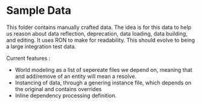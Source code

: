 # Sample Data

This folder contains manually crafted data. The idea is for this data to help us reason about data reflection, deprecation, data loading, data building, and editing. It uses RON to make for readability. This should evolve to being a large integration test data.

Current features :
* World modeling as a list of sepereate files we depend on, meaning that and add/remove of an entity will mean a resolve.
* Instancing of data, through a genering instance file, which depends on the original and contains overrides
* Inline dependency processing definition.
